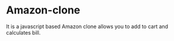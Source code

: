 # Amazon-clone
It is a javascript based Amazon clone allows you to add to cart and calculates bill.
